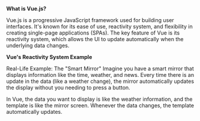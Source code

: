**What is Vue.js?**

Vue.js is a progressive JavaScript framework used for building user interfaces. It's known for its ease of use, reactivity system, and flexibility in creating single-page applications (SPAs). The key feature of Vue is its reactivity system, which allows the UI to update automatically when the underlying data changes.

**Vue's Reactivity System Example**

Real-Life Example: The "Smart Mirror"
Imagine you have a smart mirror that displays information like the time, weather, and news. Every time there is an update in the data (like a weather change), the mirror automatically updates the display without you needing to press a button.

In Vue, the data you want to display is like the weather information, and the template is like the mirror screen. Whenever the data changes, the template automatically updates.
